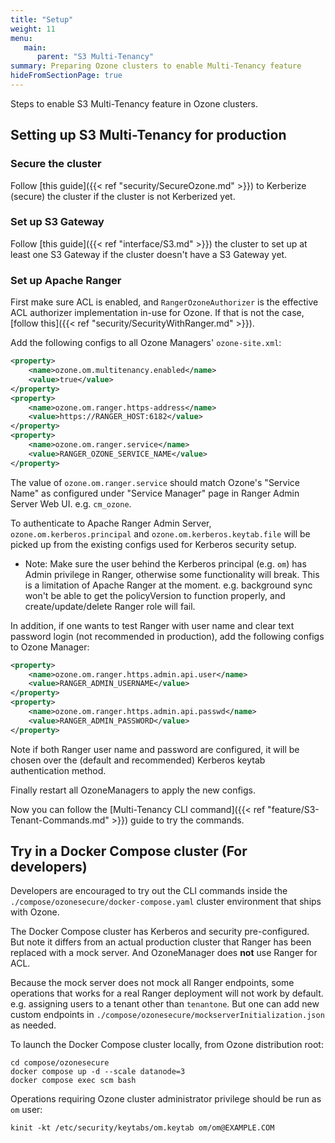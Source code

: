 ```yaml
---
title: "Setup"
weight: 11
menu:
   main:
      parent: "S3 Multi-Tenancy"
summary: Preparing Ozone clusters to enable Multi-Tenancy feature
hideFromSectionPage: true
---
```

<!---
  Licensed to the Apache Software Foundation (ASF) under one or more
  contributor license agreements.  See the NOTICE file distributed with
  this work for additional information regarding copyright ownership.
  The ASF licenses this file to You under the Apache License, Version 2.0
  (the "License"); you may not use this file except in compliance with
  the License.  You may obtain a copy of the License at

      http://www.apache.org/licenses/LICENSE-2.0

  Unless required by applicable law or agreed to in writing, software
  distributed under the License is distributed on an "AS IS" BASIS,
  WITHOUT WARRANTIES OR CONDITIONS OF ANY KIND, either express or implied.
  See the License for the specific language governing permissions and
  limitations under the License.
-->

Steps to enable S3 Multi-Tenancy feature in Ozone clusters.


## Setting up S3 Multi-Tenancy for production

### Secure the cluster

Follow [this guide]({{< ref "security/SecureOzone.md" >}}) to Kerberize (secure) the cluster if the cluster is not Kerberized yet.

### Set up S3 Gateway

Follow [this guide]({{< ref "interface/S3.md" >}}) the cluster to set up at least one S3 Gateway if the cluster doesn't have a S3 Gateway yet.

### Set up Apache Ranger

First make sure ACL is enabled, and `RangerOzoneAuthorizer` is the effective ACL authorizer implementation in-use for Ozone.
If that is not the case, [follow this]({{< ref "security/SecurityWithRanger.md" >}}). 

Add the following configs to all Ozone Managers' `ozone-site.xml`:

```xml
<property>
	<name>ozone.om.multitenancy.enabled</name>
	<value>true</value>
</property>
<property>
	<name>ozone.om.ranger.https-address</name>
	<value>https://RANGER_HOST:6182</value>
</property>
<property>
	<name>ozone.om.ranger.service</name>
	<value>RANGER_OZONE_SERVICE_NAME</value>
</property>
```

The value of `ozone.om.ranger.service` should match Ozone's "Service Name" as configured under "Service Manager" page in Ranger Admin Server Web UI. e.g. `cm_ozone`.

To authenticate to Apache Ranger Admin Server, `ozone.om.kerberos.principal` and `ozone.om.kerberos.keytab.file` will be picked up from the existing configs used for Kerberos security setup.

- Note: Make sure the user behind the Kerberos principal (e.g. `om`) has Admin privilege in Ranger, otherwise some functionality will break.
This is a limitation of Apache Ranger at the moment.
e.g. background sync won't be able to get the policyVersion to function properly, and create/update/delete Ranger role will fail.

In addition, if one wants to test Ranger with user name and clear text password login (not recommended in production), add the following configs to Ozone Manager:

```xml
<property>
	<name>ozone.om.ranger.https.admin.api.user</name>
	<value>RANGER_ADMIN_USERNAME</value>
</property>
<property>
	<name>ozone.om.ranger.https.admin.api.passwd</name>
	<value>RANGER_ADMIN_PASSWORD</value>
</property>
```

Note if both Ranger user name and password are configured, it will be chosen over the (default and recommended) Kerberos keytab authentication method.

Finally restart all OzoneManagers to apply the new configs.

Now you can follow the [Multi-Tenancy CLI command]({{< ref "feature/S3-Tenant-Commands.md" >}}) guide to try the commands. 


## Try in a Docker Compose cluster (For developers)

Developers are encouraged to try out the CLI commands inside the `./compose/ozonesecure/docker-compose.yaml` cluster environment that ships with Ozone.

The Docker Compose cluster has Kerberos and security pre-configured.
But note it differs from an actual production cluster that Ranger has been replaced with a mock server. And OzoneManager does **not** use Ranger for ACL.

Because the mock server does not mock all Ranger endpoints, some operations that works for a real Ranger deployment will not work by default. e.g. assigning users to a tenant other than `tenantone`.
But one can add new custom endpoints in `./compose/ozonesecure/mockserverInitialization.json` as needed.

To launch the Docker Compose cluster locally, from Ozone distribution root:

```shell
cd compose/ozonesecure
docker compose up -d --scale datanode=3
docker compose exec scm bash
```

Operations requiring Ozone cluster administrator privilege should be run as `om` user:

```shell
kinit -kt /etc/security/keytabs/om.keytab om/om@EXAMPLE.COM
```
